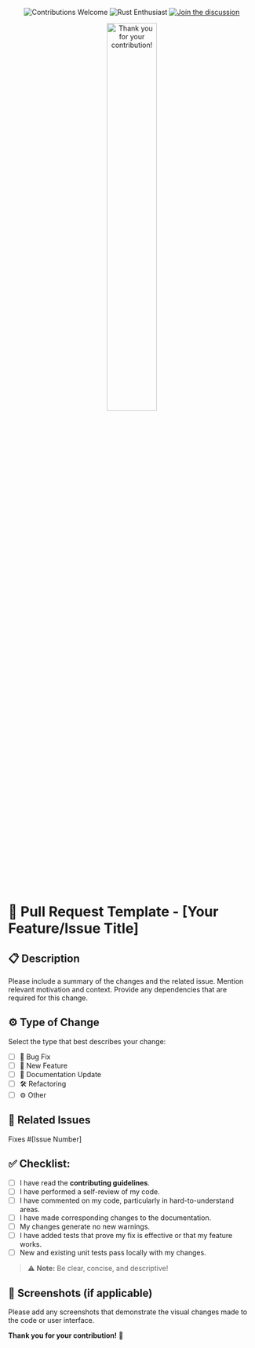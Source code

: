 <div align="center">

![Contributions Welcome](https://img.shields.io/badge/contributions-welcome-brightgreen.svg?style=for-the-badge) 
![Rust Enthusiast](https://img.shields.io/badge/Rust-Enthusiast-orange?style=for-the-badge&logo=rust)
[![Join the discussion](https://img.shields.io/badge/Join-Discussion-blue?style=for-the-badge&logo=Discussions)](https://github.com/Hunterdii/30-Days-Of-Rust/discussions)

<img src="https://github.com/user-attachments/assets/a1083fb3-3eec-4d1e-b93a-fa4d7a99f180" width="45%" alt="Thank you for your contribution!"/>
</div>

# 🚀 Pull Request Template - [Your Feature/Issue Title]

## 📋 Description
Please include a summary of the changes and the related issue. Mention relevant motivation and context. Provide any dependencies that are required for this change.

## ⚙️ Type of Change

Select the type that best describes your change:

- [ ] 🐛 Bug Fix
- [ ] 🚀 New Feature
- [ ] 📖 Documentation Update
- [ ] 🛠️ Refactoring
- [ ] ⚙️ Other

## 🔗 Related Issues
Fixes #[Issue Number]

## ✅ Checklist:
- [ ] I have read the **contributing guidelines**.
- [ ] I have performed a self-review of my code.
- [ ] I have commented on my code, particularly in hard-to-understand areas.
- [ ] I have made corresponding changes to the documentation.
- [ ] My changes generate no new warnings.
- [ ] I have added tests that prove my fix is effective or that my feature works.
- [ ] New and existing unit tests pass locally with my changes.

> ⚠️ **Note:** Be clear, concise, and descriptive!

## 📸 Screenshots (if applicable)

Please add any screenshots that demonstrate the visual changes made to the code or user interface.

**Thank you for your contribution!** 💙
